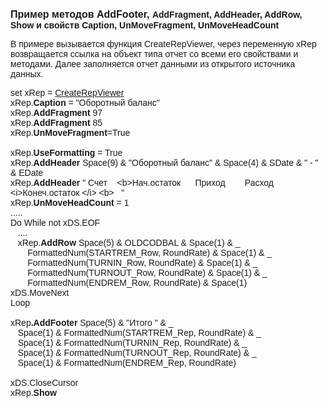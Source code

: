 ﻿<html>
<head>
<title>AsRepViewer</title>
</head>

<body>

<p><strong><font size="3" face="Arial">Пример методов AddFooter, </font><font
face="Arial">AddFragment, AddHeader, AddRow, Show и свойств Caption, 
UnMoveFragment, UnMoveHeadCount</font></strong></p>

<p><font face="Arial">В примере вызывается функция CreateRepViewer, 
через переменную xRep возвращается ссылка на объект типа отчет со всеми его 
свойствами и методами. Далее заполняется отчет данными из открытого источника 
данных.</font></p>

<p><font face="Arial">set xRep = <a href="../Functions/Functions/CreateRepViewer.html">
CreateRepViewer</a><br>
xRep.<strong>Caption</strong> = &quot;Оборотный баланс&quot;<br>
xRep.<strong>AddFragment</strong> 97<br>
xRep.<strong>AddFragment</strong> 85<br>
xRep.<strong>UnMoveFragment</strong>=True<br>
<br>
xRep.<strong>UseFormatting</strong> = True<br>
xRep.<strong>AddHeader</strong> Space(9) &amp; &quot;Оборотный баланс&quot; &amp; Space(4) &amp; SDate 
&amp; &quot; - &quot; &amp; EDate<br>
xRep.<strong>AddHeader</strong> &quot; Счет&nbsp;&nbsp;&nbsp; &lt;b&gt;Нач.остаток&nbsp;&nbsp;&nbsp;&nbsp;&nbsp; 
Приход&nbsp;&nbsp;&nbsp;&nbsp;&nbsp;&nbsp;&nbsp; Расход&nbsp;&nbsp;&nbsp;&nbsp;&nbsp;&nbsp;&nbsp; 
&lt;i&gt;Конеч.остаток &lt;/i&gt; &lt;b&gt;&nbsp;&nbsp; &quot;<br>
xRep.<strong>UnMoveHeadCount</strong> = 1<br>
.....<br>
Do While not xDS.EOF<br>
&nbsp;&nbsp; ....<br>
&nbsp;&nbsp; xRep.<strong>AddRow </strong>Space(5) &amp; OLDCODBAL &amp; Space(1) &amp; _<br>
&nbsp;&nbsp;&nbsp;&nbsp;&nbsp;&nbsp; FormattedNum(STARTREM_Row, RoundRate) &amp; 
Space(1) &amp; _<br>
&nbsp;&nbsp;&nbsp;&nbsp;&nbsp;&nbsp; FormattedNum(TURNIN_Row, RoundRate) &amp; 
Space(1) &amp; _<br>
&nbsp;&nbsp;&nbsp;&nbsp;&nbsp;&nbsp; FormattedNum(TURNOUT_Row, RoundRate) &amp; 
Space(1) &amp; _<br>
&nbsp;&nbsp;&nbsp;&nbsp;&nbsp;&nbsp; FormattedNum(ENDREM_Row, RoundRate) &amp; 
Space(1)<br>
xDS.MoveNext<br>
Loop <br>
<br>
xRep<strong>.AddFooter</strong> Space(5) &amp; &quot;Итого &quot; &amp; _<br>
&nbsp;&nbsp; Space(1) &amp; FormattedNum(STARTREM_Rep, RoundRate) &amp; _<br>
&nbsp;&nbsp; Space(1) &amp; FormattedNum(TURNIN_Rep, RoundRate) &amp; _<br>
&nbsp;&nbsp; Space(1) &amp; FormattedNum(TURNOUT_Rep, RoundRate) &amp; _<br>
&nbsp;&nbsp; Space(1) &amp; FormattedNum(ENDREM_Rep, RoundRate)<br>
<br>
xDS.CloseCursor&nbsp;&nbsp;&nbsp;&nbsp; <br>
xRep.<strong>Show</strong></font></p>
</body>
</html>
